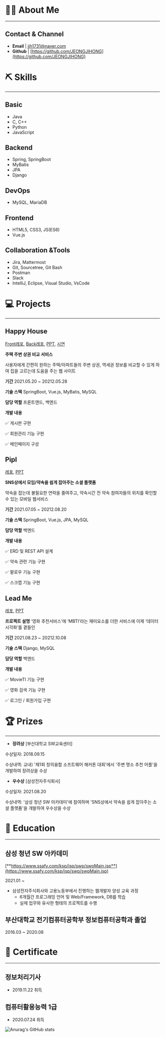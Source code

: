 # 💁🏻 About Me

---

## Contact & Channel

- **Email** | [jjh1731@naver.com](mailto:jjh1731@naver.com)
- **Github** | [https://github.com/JEONGJIHONG](https://github.com/JEONGJIHONG)

# ⛏️ Skills

---

## Basic

- Java
- C, C++
- Python
- JavaScript

## Backend

- Spring, SpringBoot
- MyBatis
- JPA
- Django

## DevOps

- MySQL, MariaDB

## Frontend

- HTML5, CSS3, JS(ES6)
- Vue.js

## Collaboration &Tools

- Jira, Mattermost
- Git, Sourcetree, Git Bash
- Postman
- Slack
- IntelliJ, Eclipse, Visual Studio, VsCode

# **💻 Projects**

---

## Happy House
[Front레포](https://github.com/JeongJihong/FINAL-PJT-VUE), [Back레포](https://github.com/JeongJihong/FINAL-PJT-SPRING), [PPT](https://drive.google.com/file/d/1hHkwAXKkgLX-B_tvxCwKunNy1MMuGZMo/view), [시연](https://drive.google.com/file/d/1lzRFq-VX0J9Npa8tHyKKOwCJO68nU_cH/view)

**주택 주변 상권 비교 서비스**

사용자에게 간편히 원하는 주택/아파트들의 주변 상권, 역세권 정보를 비교할 수 있게 하여 집을 고르는데 도움을 주는 웹 사이트

**기간**
2021.05.20 ~ 20212.05.28

**기술 스택**
SpringBoot,  Vue.js, MyBatis, MySQL

**담당 역할**
프론트엔드, 백엔드

**개발 내용**

✅ 게시판 구현

✅ 회원관리 기능 구현

✅ 메인페이지 구성

## Pipl
[레포](https://github.com/JeongJihong/WebDesign), [PPT](https://drive.google.com/file/d/1a5wV4l9msuZzTvI3feDLFFwFVXjdtpki/view?usp=sharing)

**SNS상에서 모임/약속을 쉽게 잡아주는 소셜 플랫폼**

약속을 잡는데 불필요한 연락을 줄여주고, 약속시간 전 약속 참여자들의 위치를 확인할 수 있는 모바일 웹서비스

**기간**
2021.07.05 ~ 20212.08.20

**기술 스택**
SpringBoot,  Vue.js, JPA, MySQL

**담당 역할**
백엔드

**개발 내용**

✅ ERD 및 REST API 설계

✅ 약속 관련 기능 구현

✅ 팔로우 기능 구현

✅ 스크랩 기능 구현

## Lead Me
[레포](https://github.com/JeongJihong/BigdataPJT), [PPT](https://drive.google.com/file/d/1tluXbhSzyyBvd6mp2lR2ScUOwYScC0bg/view?usp=sharing)

**프로젝트 설명**
‘영화 추천서비스’에 ‘MBTI’라는 재미요소를 더한 서비스에 이제 ‘데이터 시각화’를 곁들인

**기간**
2021.08.23 ~ 20212.10.08

**기술 스택**
Django, MySQL

**담당 역할**
백엔드

**개발 내용**

✅ MovieTI 기능 구현

✅ 영화 검색 기능 구현

✅ 로그인 / 회원가입 구현

# 🏆 Prizes

---

- **장려상** [부산대학교 SW교육센터]

수상일자: 2018.09.15

수상내역: 교내) '제1회 창의융합 소프트웨어 해커톤 대회'에서 '주변 명소 추천 어플'을 개발하여 장려상을 수상

- **우수상**   [삼성전자주식회사]

수상일자: 2021.08.20

수상내역: '삼성 청년 SW 아카데미'에 참여하며 'SNS상에서 약속을 쉽게 잡아주는 소셜 플랫폼'을 개발하여 우수상을 수상

# 📄 Education

---

## 삼성 청년 SW 아카데미

[**https://www.ssafy.com/ksp/jsp/swp/swpMain.jsp**](https://www.ssafy.com/ksp/jsp/swp/swpMain.jsp)

2021.01 ~ 

- 삼성전자주식회사와 고용노동부에서 진행하는 웹개발자 양성 교육 과정
    - 6개월간 프로그래밍 언어 및 Web/Framework, DB를 학습
    - 실제 업무와 유사한 형태의 프로젝트를 수행

## **부산대학교 전기컴퓨터공학부 정보컴퓨터공학과 졸업**

2016.03 ~ 2020.08

# **🏅 Certificate**

---

## 정보처리기사

- 2019.11.22 취득

## 컴퓨터활용능력 1급

- 2020.07.24 취득

![Anurag's GitHub stats](https://github-readme-stats.vercel.app/api?username=JEONGJIHONG&show_icons=true&theme=radical)
